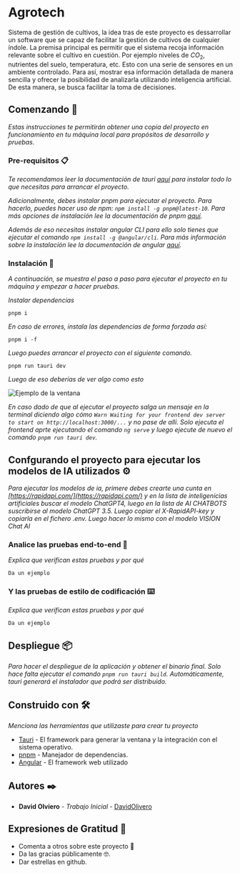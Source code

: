 # Agrotech
Sistema de gestión de cultivos, la idea tras de este proyecto es dessarrollar un software que se capaz de facilitar la gestión de cultivos de cualquier índole. La premisa principal es permitir que el sistema recoja información relevante sobre el cultivo en cuestión. Por ejemplo niveles de $CO_2$, nutrientes del suelo, temperatura, etc. Esto con una serie de sensores en un ambiente controlado. Para así, mostrar esa información detallada de manera sencilla y ofrecer la posibilidad de analizarla utilizando inteligencia artificial. De esta manera, se busca facilitar la toma de decisiones. 

## Comenzando 🚀

_Estas instrucciones te permitirán obtener una copia del proyecto en funcionamiento en tu máquina local para propósitos de desarrollo y pruebas._


### Pre-requisitos 📋

_Te recomendamos leer la documentación de tauri [aquí](https://v2.tauri.app/start/prerequisites/) para instalar todo lo que necesitas para arrancar el proyecto._ 

_Adicionalmente, debes instalar pnpm para ejecutar el proyecto. Para hacerlo, puedes hacer uso de npm: `npm install -g pnpm@latest-10`. Para más opciones de instalación lee la documentación de pnpm [aquí](https://pnpm.io/installation)._

_Además de eso necesitas instalar angular CLI para ello solo tienes que ejecutar el comando `npm install -g @angular/cli`. Para más información sobre la instalación lee la documentación de angular [aquí](https://angular.dev/installation)._

### Instalación 🔧

_A continuación, se muestra el paso a paso para ejecutar el proyecto en tu máquina y empezar a hacer pruebas._

_Instalar dependencias_

```
pnpm i
```
_En caso de errores, instala las dependencias de forma forzada así:_

```
pnpm i -f
```

_Luego puedes arrancar el proyecto con el siguiente comando._

```
pnpm run tauri dev
```

_Luego de eso deberías de ver algo como esto_

![Ejemplo de la ventana](https://i.imgur.com/xnctciw.png)

_En caso dado de que al ejecutar el proyecto salga un mensaje en la terminal diciendo algo cómo `Warn Waiting for your frontend dev server to start on http://localhost:3000/...` y no pase de allí. Solo ejecuta el frontend aprte ejecutando el comando `ng serve` y luego ejecute de nuevo el comando `pnpm run tauri dev`._

## Confgurando el proyecto para ejecutar los modelos de IA utilizados ⚙️

_Para ejecutar los modelos de ia, primere debes crearte una cunta en [https://rapidapi.com/](https://rapidapi.com/) y en la lista de inteligenicias artificiales buscar el modelo ChatGPT4, luego en la lista de AI CHATBOTS suscribirse al modelo ChatGPT 3.5. Luego copiar el X-RapidAPI-key y copiarla en el fichero .env. Luego hacer lo mismo con el modelo VISION Chat AI_

### Analice las pruebas end-to-end 🔩

_Explica que verifican estas pruebas y por qué_

```
Da un ejemplo
```

### Y las pruebas de estilo de codificación ⌨️

_Explica que verifican estas pruebas y por qué_

```
Da un ejemplo
```

## Despliegue 📦

_Para hacer el despliegue de la aplicación y obtener el binario final. Solo hace falta ejecutar el comando `pnpm run tauri build`. Automáticamente, tauri generará el instalador que podrá ser distribuido._

## Construido con 🛠️

_Menciona las herramientas que utilizaste para crear tu proyecto_

* [Tauri](https://v2.tauri.app/) - El framework para generar la ventana y la integración con el sistema operativo. 
* [pnpm](https://pnpm.io/) - Manejador de dependencias.
* [Angular](http://localhost:8689/3) - El framework web utilizado

## Autores ✒️


* **David Olviero** - *Trabajo Inicial* - [DavidOlivero](https://github.com/DavidOlivero)

## Expresiones de Gratitud 🎁

* Comenta a otros sobre este proyecto 📢
* Da las gracias públicamente 🤓.
* Dar estrellas en github.

